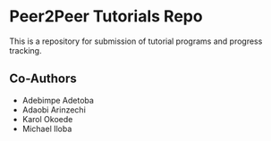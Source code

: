 # Peer2Peer Tutorials Repo
This is a repository for submission of tutorial programs and progress tracking.

## Co-Authors
- Adebimpe Adetoba
- Adaobi Arinzechi
- Karol Okoede
- Michael Iloba
